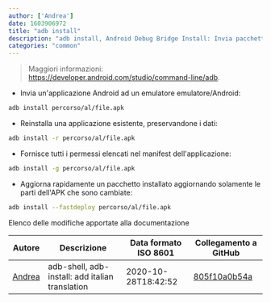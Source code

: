 ```yaml
---
author: ['Andrea']
date: 1603906972
title: "adb install"
description: "adb install, Android Debug Bridge Install: Invia pacchetti ad un emulatore Android od ad un dispositivo Android connesso."
categories: "common"
---
```

> Maggiori informazioni: <https://developer.android.com/studio/command-line/adb>.

- Invia un'applicazione Android ad un emulatore emulatore/Android:

```bash
adb install percorso/al/file.apk
```

- Reinstalla una applicazione esistente, preservandone i dati:

```bash
adb install -r percorso/al/file.apk
```

- Fornisce tutti i permessi elencati nel manifest dell'applicazione:

```bash
adb install -g percorso/al/file.apk
```

- Aggiorna rapidamente un pacchetto installato aggiornando solamente le parti dell'APK che sono cambiate:

```bash
adb install --fastdeploy percorso/al/file.apk
```
Elenco delle modifiche apportate alla documentazione


Autore | Descrizione | Data formato ISO 8601 | Collegamento a GitHub
------|-----|-----|-----
[Andrea](mailto:agnophi@gmail.com) | adb-shell, adb-install: add italian translation | 2020-10-28T18:42:52 | [805f10a0b54a](https://github.com/tldr-pages/tldr/commit/805f10a0b54a6814ecd1fb5501ed4f971df44e6a)

